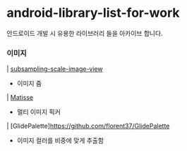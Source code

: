 # android-library-list-for-work
안드로이드 개발 시 유용한 라이브러리 들을 아카이브 합니다.


### 이미지
| [subsampling-scale-image-view](https://github.com/davemorrissey/subsampling-scale-image-view) 
 - 이미지 줌 
 
| [Matisse](https://github.com/zhihu/Matisse)
 - 멀티 이미지 픽커 
 
| [GlidePalette]https://github.com/florent37/GlidePalette 
 - 이미지 컬러를 비중에 맞게 추출함
